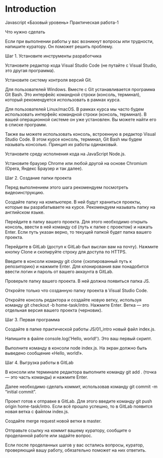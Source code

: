 # Introduction
Javascript «Базовый уровень» Практическая работа-1

Что нужно сделать

Если при выполнении работы у вас возникнут вопросы или трудности, напишите куратору. Он поможет решить проблему.

Шаг 1. Установите инструменты разработчика

Установите редактор кода Visual Studio Code (не путайте с Visual Studio, это другая программа).

Установите систему контроля версий Git. 

Для пользователей Windows. Вместе с Git устанавливается программа Git Bash. Это интерфейс командной строки (консоль, терминал), который рекомендуется использовать в рамках курса.

Для пользователей Linux/macOS. В рамках курса мы часто будем использовать интерфейс командной строки (консоль, терминал). В вашей операционной системе он уже установлен. Вы можете найти его в списке программ.

Также вы можете использовать консоль, встроенную в редактор Visual Studio Code. В этом курсе консоль, терминал, Git Bash мы будем называть консолью. Принцип их работы одинаковый.

Установите среду исполнения кода на JavaScript Node.js.

Установите браузер Chrome или любой другой на основе Chromium (Opera, Яндекс Браузер и так далее).

Шаг 2. Создание папки проекта

Перед выполнением этого шага рекомендуем посмотреть видеоинструкцию. 

Создайте папку на компьютере. В ней будут храниться проекты, которые вы разрабатываете на курсе. Рекомендуем называть папку на английском языке.

Перейдите в папку вашего проекта. Для этого необходимо открыть консоль, ввести в ней команду cd {путь к папке с проектом} и нажать Enter. Если путь указан верно, то текущей папкой будет папка вашего проекта.

Перейдите в GitLab (доступ к GitLab был выслан вам на почту). Нажмите кнопку Clone и скопируйте строку для доступа по HTTPS.

Введите в консоли команду git clone {скопированный путь к репозиторию} и нажмите Enter. Для клонирования вам понадобится ввести логин и пароль от вашего аккаунта в GitLab. 

Проверьте папку вашего проекта. В ней должна появиться папка JS.

Откройте только что созданную папку проекта в Visual Studio Code.

Откройте консоль редактора и создайте новую ветку, используя команду git checkout -b home-task/intro. Нажмите Enter. Ветка — это отдельная версия вашего проекта (черновик).

Шаг 3. Первая программа

Создайте в папке практической работы JS/01_intro новый файл index.js.

Напишите в файле console.log('Hello, world!'). Это ваш первый скрипт.

Выполните команду в консоли node index.js. На экран должно быть выведено сообщение «Hello, world!».

Шаг 4. Выгрузка работы в GitLab

В консоли или терминале редактора выполните команду git add . (точка — это часть команды) и нажмите Enter.

Далее необходимо сделать коммит, использовав команду git commit -m “initial commit”.

Проект готов к отправке в GitLab. Для этого введите команду git push origin home-task/intro. Если всё прошло успешно, то в GitLab появится новая ветка с файлом index.js.

Создайте merge request новой ветки в master.

Отправьте ссылку на коммит вашему куратору, сообщите о проделанной работе или задайте вопрос.

Если после проделанных шагов у вас остались вопросы, куратор, проверяющий вашу работу, обязательно поможет на них ответить.
